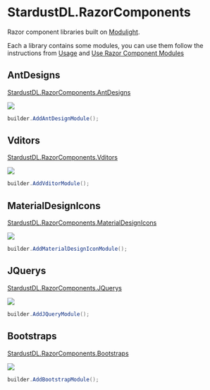 # StardustDL.RazorComponents

Razor component libraries built on [Modulight](https://github.com/StardustDL/modulight).

Each a library contains some modules, you can use them follow the instructions from [Usage](https://github.com/StardustDL/modulight#usage) and [Use Razor Component Modules](https://github.com/StardustDL/modulight#use-razor-component-modules)

## AntDesigns

[StardustDL.RazorComponents.AntDesigns](https://www.nuget.org/packages/StardustDL.RazorComponents.AntDesigns)

![](https://buildstats.info/nuget/StardustDL.RazorComponents.AntDesigns?includePreReleases=true)

```cs
builder.AddAntDesignModule();
```

## Vditors

[StardustDL.RazorComponents.Vditors](https://www.nuget.org/packages/StardustDL.RazorComponents.Vditors)

![](https://buildstats.info/nuget/StardustDL.RazorComponents.Vditors?includePreReleases=true)

```cs
builder.AddVditorModule();
```

## MaterialDesignIcons

[StardustDL.RazorComponents.MaterialDesignIcons](https://www.nuget.org/packages/StardustDL.RazorComponents.MaterialDesignIcons)

![](https://buildstats.info/nuget/StardustDL.RazorComponents.MaterialDesignIcons?includePreReleases=true)

```cs
builder.AddMaterialDesignIconModule();
```

## JQuerys

[StardustDL.RazorComponents.JQuerys](https://www.nuget.org/packages/StardustDL.RazorComponents.JQuerys)

![](https://buildstats.info/nuget/StardustDL.RazorComponents.JQuerys?includePreReleases=true)

```cs
builder.AddJQueryModule();
```

## Bootstraps

[StardustDL.RazorComponents.Bootstraps](https://www.nuget.org/packages/StardustDL.RazorComponents.Bootstraps)

![](https://buildstats.info/nuget/StardustDL.RazorComponents.Bootstraps?includePreReleases=true)

```cs
builder.AddBootstrapModule();
```